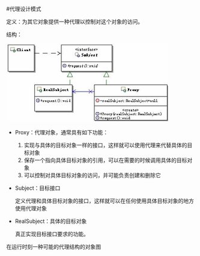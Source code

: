 #代理设计模式

定义：为其它对象提供一种代理以控制对这个对象的访问。

结构：

![](代理模式.png)


* Proxy：代理对象，通常具有如下功能：

	1. 实现与具体的目标对象一样的接口，这样就可以使用代理来代替具体的目标对象
	2. 保存一个指向具体目标对象的引用，可以在需要的时候调用具体的目标对象
	3. 可以控制对具体目标对象的访问，并可能负责创建和删除它
* Subject：目标接口
	
	定义代理和具体目标对象的接口，这样就可以在任何使用具体目标对象的地方使用代理对象
* RealSubject：具体的目标对象
	
	真正实现目标接口要求的功能。


在运行时刻一种可能的代理结构的对象图